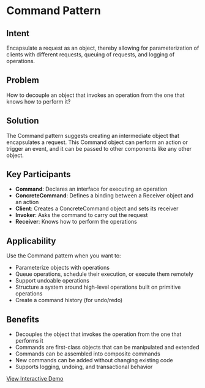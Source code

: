 # Command Pattern

## Intent
Encapsulate a request as an object, thereby allowing for parameterization of clients with different requests, queuing of requests, and logging of operations.

## Problem
How to decouple an object that invokes an operation from the one that knows how to perform it?

## Solution
The Command pattern suggests creating an intermediate object that encapsulates a request. This Command object can perform an action or trigger an event, and it can be passed to other components like any other object.

## Key Participants
- **Command**: Declares an interface for executing an operation
- **ConcreteCommand**: Defines a binding between a Receiver object and an action
- **Client**: Creates a ConcreteCommand object and sets its receiver
- **Invoker**: Asks the command to carry out the request
- **Receiver**: Knows how to perform the operations

## Applicability
Use the Command pattern when you want to:
- Parameterize objects with operations
- Queue operations, schedule their execution, or execute them remotely
- Support undoable operations
- Structure a system around high-level operations built on primitive operations
- Create a command history (for undo/redo)

## Benefits
- Decouples the object that invokes the operation from the one that performs it
- Commands are first-class objects that can be manipulated and extended
- Commands can be assembled into composite commands
- New commands can be added without changing existing code
- Supports logging, undoing, and transactional behavior

[View Interactive Demo](./index.html)
